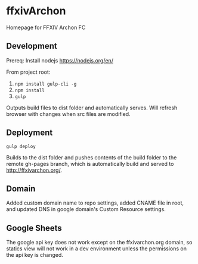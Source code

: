 # ffxivArchon
Homepage for FFXIV Archon FC

## Development

Prereq: Install nodejs https://nodejs.org/en/

From project root: 
1. `npm install gulp-cli -g`
1. `npm install`
1. `gulp`

Outputs build files to dist folder and automatically serves. Will refresh browser with changes when src files are modified.

## Deployment
`gulp deploy`

Builds to the dist folder and pushes contents of the build folder to the remote gh-pages branch, which is automatically build and served to http://ffxivarchon.org/.

## Domain
Added custom domain name to repo settings, added CNAME file in root, and updated DNS in google domain's Custom Resource settings.

## Google Sheets
The google api key does not work except on the ffxivarchon.org domain, so statics view will not work in a dev environment unless the permissions on the api key is changed.
